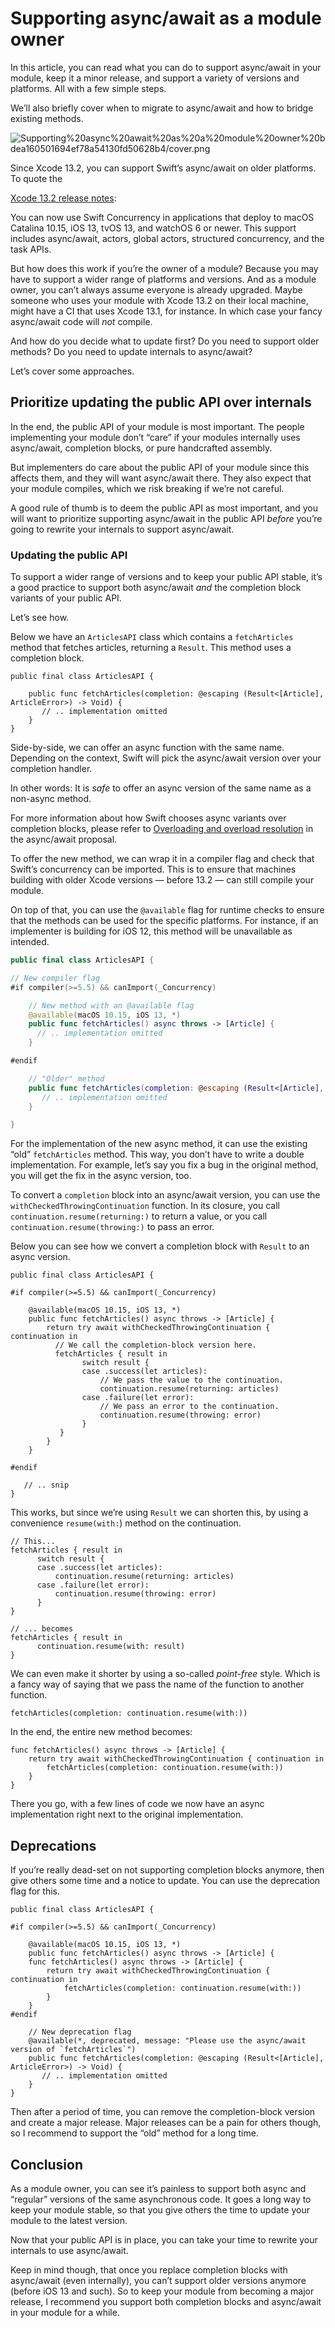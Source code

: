 # Supporting async/await as a module owner

In this article, you can read what you can do to support async/await in your module, keep it a minor release, and support a variety of versions and platforms. All with a few simple steps.

We’ll also briefly cover when to migrate to async/await and how to bridge existing methods.

![Supporting%20async%20await%20as%20a%20module%20owner%20bdea160501694ef78a54130fd50628b4/cover.png](Supporting%20async%20await%20as%20a%20module%20owner%20bdea160501694ef78a54130fd50628b4/cover.png)

Since Xcode 13.2, you can support Swift’s async/await on older platforms. To quote the

[Xcode 13.2 release notes](https://developer.apple.com/documentation/xcode-release-notes/xcode-13_2-release-notes):

You can now use Swift Concurrency in applications that deploy to macOS Catalina 10.15, iOS 13, tvOS 13, and watchOS 6 or newer. This support includes async/await, actors, global actors, structured concurrency, and the task APIs.

But how does this work if you’re the owner of a module? Because you may have to support a wider range of platforms and versions. And as a module owner, you can’t always assume everyone is already upgraded. Maybe someone who uses your module with Xcode 13.2 on their local machine, might have a CI that uses Xcode 13.1, for instance. In which case your fancy async/await code will *not* compile.

And how do you decide what to update first? Do you need to support older methods? Do you need to update internals to async/await?

Let’s cover some approaches.

## Prioritize updating the public API over internals

In the end, the public API of your module is most important. The people implementing your module don’t “care” if your modules internally uses async/await, completion blocks, or pure handcrafted assembly.

But implementers do care about the public API of your module since this affects them, and they will want async/await there. They also expect that your module compiles, which we risk breaking if we’re not careful.

A good rule of thumb is to deem the public API as most important, and you will want to prioritize supporting async/await in the public API *before* you’re going to rewrite your internals to support async/await.

### Updating the public API

To support a wider range of versions and to keep your public API stable, it’s a good practice to support both async/await *and* the completion block variants of your public API.

Let’s see how.

Below we have an `ArticlesAPI` class which contains a `fetchArticles` method that fetches articles, returning a `Result`. This method uses a completion block.

```
public final class ArticlesAPI {

    public func fetchArticles(completion: @escaping (Result<[Article], ArticleError>) -> Void) {
       // .. implementation omitted
    }
}
```

Side-by-side, we can offer an async function with the same name. Depending on the context, Swift will pick the async/await version over your completion handler.

In other words: It is *safe* to offer an async version of the same name as a non-async method.

For more information about how Swift chooses async variants over completion blocks, please refer to [Overloading and overload resolution](https://github.com/apple/swift-evolution/blob/main/proposals/0296-async-await.md#overloading-and-overload-resolution) in the async/await proposal.

To offer the new method, we can wrap it in a compiler flag and check that Swift’s concurrency can be imported. This is to ensure that machines building with older Xcode versions — before 13.2 — can still compile your module.

On top of that, you can use the `@available` flag for runtime checks to ensure that the methods can be used for the specific platforms. For instance, if an implementer is building for iOS 12, this method will be unavailable as intended.

```swift
public final class ArticlesAPI {

// New compiler flag
#if compiler(>=5.5) && canImport(_Concurrency)

    // New method with an @available flag
    @available(macOS 10.15, iOS 13, *)
    public func fetchArticles() async throws -> [Article] {
      // .. implementation omitted
    }

#endif

    // "Older" method
    public func fetchArticles(completion: @escaping (Result<[Article], ArticleError>) -> Void) {
       // .. implementation omitted
    }

}
```

For the implementation of the new async method, it can use the existing “old” `fetchArticles` method. This way, you don’t have to write a double implementation. For example, let’s say you fix a bug in the original method, you will get the fix in the async version, too.

To convert a `completion` block into an async/await version, you can use the `withCheckedThrowingContinuation` function. In its closure, you call `continuation.resume(returning:)` to return a value, or you call `continuation.resume(throwing:)` to pass an error.

Below you can see how we convert a completion block with `Result` to an async version.

```
public final class ArticlesAPI {

#if compiler(>=5.5) && canImport(_Concurrency)

    @available(macOS 10.15, iOS 13, *)
    public func fetchArticles() async throws -> [Article] {
        return try await withCheckedThrowingContinuation { continuation in
          // We call the completion-block version here.
          fetchArticles { result in
                switch result {
                case .success(let articles):
                    // We pass the value to the continuation.
                    continuation.resume(returning: articles)
                case .failure(let error):
                    // We pass an error to the continuation.
                    continuation.resume(throwing: error)
                }
           }
        }
    }

#endif

   // .. snip
}
```

This works, but since we’re using `Result` we can shorten this, by using a convenience `resume(with:`) method on the continuation.

```
// This...
fetchArticles { result in
      switch result {
      case .success(let articles):
          continuation.resume(returning: articles)
      case .failure(let error):
          continuation.resume(throwing: error)
      }
}

// ... becomes
fetchArticles { result in
      continuation.resume(with: result)
}
```

We can even make it shorter by using a so-called *point-free* style. Which is a fancy way of saying that we pass the name of the function to another function.

```
fetchArticles(completion: continuation.resume(with:))
```

In the end, the entire new method becomes:

```
func fetchArticles() async throws -> [Article] {
    return try await withCheckedThrowingContinuation { continuation in
        fetchArticles(completion: continuation.resume(with:))
    }
}
```

There you go, with a few lines of code we now have an async implementation right next to the original implementation.

## Deprecations

If you’re really dead-set on not supporting completion blocks anymore, then give others some time and a notice to update. You can use the deprecation flag for this.

```
public final class ArticlesAPI {

#if compiler(>=5.5) && canImport(_Concurrency)

    @available(macOS 10.15, iOS 13, *)
    public func fetchArticles() async throws -> [Article] {
    func fetchArticles() async throws -> [Article] {
        return try await withCheckedThrowingContinuation { continuation in
            fetchArticles(completion: continuation.resume(with:))
        }
    }
#endif

    // New deprecation flag
    @available(*, deprecated, message: "Please use the async/await version of `fetchArticles`")
    public func fetchArticles(completion: @escaping (Result<[Article], ArticleError>) -> Void) {
       // .. implementation omitted
    }
}
```

Then after a period of time, you can remove the completion-block version and create a major release. Major releases can be a pain for others though, so I recommend to support the “old” method for a long time.

## Conclusion

As a module owner, you can see it’s painless to support both async and “regular” versions of the same asynchronous code. It goes a long way to keep your module stable, so that you give others the time to update your module to the latest version.

Now that your public API is in place, you can take your time to rewrite your internals to use async/await.

Keep in mind though, that once you replace completion blocks with async/await (even internally), you can’t support older versions anymore (before iOS 13 and such). So to keep your module from becoming a major release, I recommend you support both completion blocks and async/await in your module for a while.